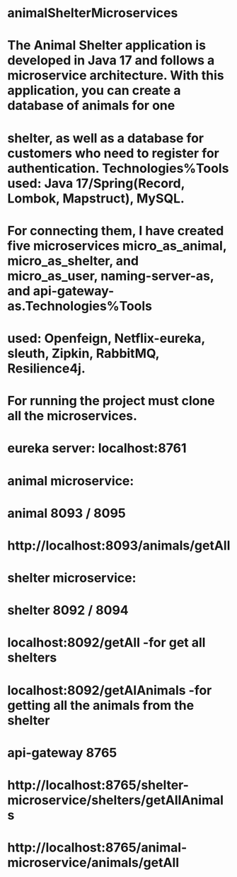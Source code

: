 # animalShelterMicroservices
#    The Animal Shelter application is developed in Java 17 and follows a microservice architecture. With this application, you can create a database of animals for one 
# shelter, as well as a database for customers who need to register for authentication. Technologies%Tools used: Java 17/Spring(Record, Lombok, Mapstruct), MySQL. 
#    For connecting them, I have created five microservices micro_as_animal, micro_as_shelter, and micro_as_user, naming-server-as, and api-gateway-as.Technologies%Tools 
# used: Openfeign, Netflix-eureka, sleuth, Zipkin, RabbitMQ, Resilience4j.

#    For running the project must clone all the microservices.
    
#	eureka server: localhost:8761

#  animal microservice:
#	animal 8093 / 8095
#	http://localhost:8093/animals/getAll

# shelter microservice:
#	shelter 8092 / 8094
#        localhost:8092/getAll -for get all shelters
#	      localhost:8092/getAlAnimals -for getting all the animals from the shelter

# api-gateway 8765
#	      http://localhost:8765/shelter-microservice/shelters/getAllAnimals
#	      http://localhost:8765/animal-microservice/animals/getAll

